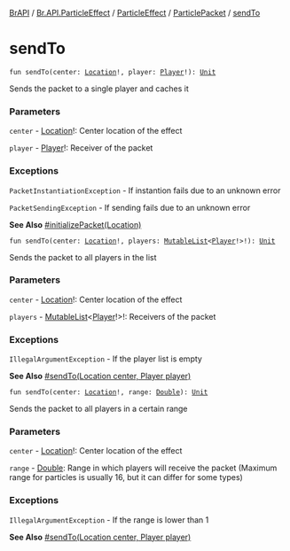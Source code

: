 [BrAPI](../../../index.md) / [Br.API.ParticleEffect](../../index.md) / [ParticleEffect](../index.md) / [ParticlePacket](index.md) / [sendTo](./send-to.md)

# sendTo

`fun sendTo(center: `[`Location`](https://hub.spigotmc.org/javadocs/spigot/org/bukkit/Location.html)`!, player: `[`Player`](https://hub.spigotmc.org/javadocs/spigot/org/bukkit/entity/Player.html)`!): `[`Unit`](https://kotlinlang.org/api/latest/jvm/stdlib/kotlin/-unit/index.html)

Sends the packet to a single player and caches it

### Parameters

`center` - [Location](https://hub.spigotmc.org/javadocs/spigot/org/bukkit/Location.html)!: Center location of the effect

`player` - [Player](https://hub.spigotmc.org/javadocs/spigot/org/bukkit/entity/Player.html)!: Receiver of the packet

### Exceptions

`PacketInstantiationException` - If instantion fails due to an unknown error

`PacketSendingException` - If sending fails due to an unknown error

**See Also**
[#initializePacket(Location)](#)

`fun sendTo(center: `[`Location`](https://hub.spigotmc.org/javadocs/spigot/org/bukkit/Location.html)`!, players: `[`MutableList`](https://kotlinlang.org/api/latest/jvm/stdlib/kotlin.collections/-mutable-list/index.html)`<`[`Player`](https://hub.spigotmc.org/javadocs/spigot/org/bukkit/entity/Player.html)`!>!): `[`Unit`](https://kotlinlang.org/api/latest/jvm/stdlib/kotlin/-unit/index.html)

Sends the packet to all players in the list

### Parameters

`center` - [Location](https://hub.spigotmc.org/javadocs/spigot/org/bukkit/Location.html)!: Center location of the effect

`players` - [MutableList](https://kotlinlang.org/api/latest/jvm/stdlib/kotlin.collections/-mutable-list/index.html)&lt;[Player](https://hub.spigotmc.org/javadocs/spigot/org/bukkit/entity/Player.html)!&gt;!: Receivers of the packet

### Exceptions

`IllegalArgumentException` - If the player list is empty

**See Also**
[#sendTo(Location center, Player player)](./send-to.md)

`fun sendTo(center: `[`Location`](https://hub.spigotmc.org/javadocs/spigot/org/bukkit/Location.html)`!, range: `[`Double`](https://kotlinlang.org/api/latest/jvm/stdlib/kotlin/-double/index.html)`): `[`Unit`](https://kotlinlang.org/api/latest/jvm/stdlib/kotlin/-unit/index.html)

Sends the packet to all players in a certain range

### Parameters

`center` - [Location](https://hub.spigotmc.org/javadocs/spigot/org/bukkit/Location.html)!: Center location of the effect

`range` - [Double](https://kotlinlang.org/api/latest/jvm/stdlib/kotlin/-double/index.html): Range in which players will receive the packet (Maximum range for particles is usually 16, but it can differ for some types)

### Exceptions

`IllegalArgumentException` - If the range is lower than 1

**See Also**
[#sendTo(Location center, Player player)](./send-to.md)

